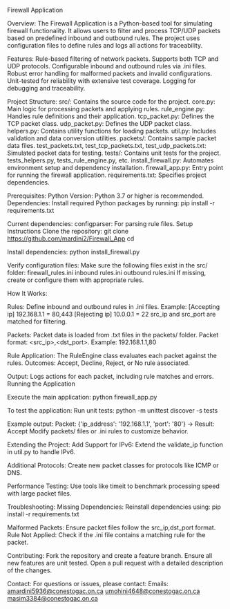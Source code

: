 Firewall Application

Overview:
The Firewall Application is a Python-based tool for simulating firewall functionality. It allows users to filter and process TCP/UDP packets based on predefined inbound and outbound rules. The project uses configuration files to define rules and logs all actions for traceability.



Features:
Rule-based filtering of network packets.
Supports both TCP and UDP protocols.
Configurable inbound and outbound rules via .ini files.
Robust error handling for malformed packets and invalid configurations.
Unit-tested for reliability with extensive test coverage.
Logging for debugging and traceability.



Project Structure:
src/: Contains the source code for the project.
core.py: Main logic for processing packets and applying rules.
rule_engine.py: Handles rule definitions and their application.
tcp_packet.py: Defines the TCP packet class.
udp_packet.py: Defines the UDP packet class.
helpers.py: Contains utility functions for loading packets.
util.py: Includes validation and data conversion utilities.
packets/: Contains sample packet data files.
test_packets.txt, test_tcp_packets.txt, test_udp_packets.txt: Simulated packet data for testing.
tests/: Contains unit tests for the project.
tests_helpers.py, tests_rule_engine.py, etc.
install_firewall.py: Automates environment setup and dependency installation.
firewall_app.py: Entry point for running the firewall application.
requirements.txt: Specifies project dependencies.



Prerequisites:
Python Version:
Python 3.7 or higher is recommended.
Dependencies:
Install required Python packages by running:
pip install -r requirements.txt

Current dependencies:
configparser: For parsing rule files.
Setup Instructions
Clone the repository:
git clone https://github.com/mardini2/Firewall_App
cd <repository-folder>

Install dependencies:
python install_firewall.py

Verify configuration files:
Make sure the following files exist in the src/ folder:
firewall_rules.ini
inbound rules.ini
outbound rules.ini
If missing, create or configure them with appropriate rules.



How It Works:

Rules:
Define inbound and outbound rules in .ini files. Example:
[Accepting ip]
192.168.1.1 = 80,443
[Rejecting ip]
10.0.0.1 = 22
src_ip and src_port are matched for filtering.

Packets:
Packet data is loaded from .txt files in the packets/ folder.
Packet format: <src_ip>,<dst_port>. Example:
192.168.1.1,80

Rule Application:
The RuleEngine class evaluates each packet against the rules.
Outcomes: Accept, Decline, Reject, or No rule associated.

Output:
Logs actions for each packet, including rule matches and errors.
Running the Application

Execute the main application:
python firewall_app.py



To test the application:
Run unit tests:
python -m unittest discover -s tests

Example output:
Packet: {'ip_address': '192.168.1.1', 'port': '80'} -> Result: Accept
Modify packets/ files or .ini rules to customize behavior.



Extending the Project:
Add Support for IPv6:
Extend the validate_ip function in util.py to handle IPv6.

Additional Protocols:
Create new packet classes for protocols like ICMP or DNS.

Performance Testing:
Use tools like timeit to benchmark processing speed with large packet files.



Troubleshooting:
Missing Dependencies:
Reinstall dependencies using:
pip install -r requirements.txt

Malformed Packets:
Ensure packet files follow the src_ip,dst_port format.
Rule Not Applied:
Check if the .ini file contains a matching rule for the packet.



Contributing:
Fork the repository and create a feature branch.
Ensure all new features are unit tested.
Open a pull request with a detailed description of the changes.



Contact:
For questions or issues, please contact:
Emails:
amardini5936@conestogac.on.ca
umohini4648@conestogac.on.ca
masim3384@conestogac.on.ca
